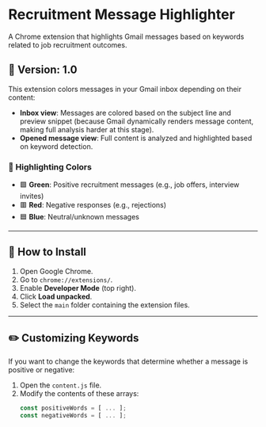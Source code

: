 # Recruitment Message Highlighter

A Chrome extension that highlights Gmail messages based on keywords related to job recruitment outcomes.

## 📌 Version: 1.0

This extension colors messages in your Gmail inbox depending on their content:

- **Inbox view**: Messages are colored based on the subject line and preview snippet (because Gmail dynamically renders message content, making full analysis harder at this stage).
- **Opened message view**: Full content is analyzed and highlighted based on keyword detection.

### 🎨 Highlighting Colors

- 🟩 **Green**: Positive recruitment messages (e.g., job offers, interview invites)
- 🟥 **Red**: Negative responses (e.g., rejections)
- 🟦 **Blue**: Neutral/unknown messages

---

## 🚀 How to Install

1. Open Google Chrome.
2. Go to `chrome://extensions/`.
3. Enable **Developer Mode** (top right).
4. Click **Load unpacked**.
5. Select the `main` folder containing the extension files.

---

## ✏️ Customizing Keywords

If you want to change the keywords that determine whether a message is positive or negative:

1. Open the `content.js` file.
2. Modify the contents of these arrays:
   ```js
   const positiveWords = [ ... ];
   const negativeWords = [ ... ];
